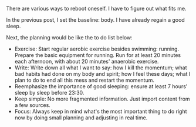 
There are various ways to reboot oneself. I have to figure out what fits me. 

In the previous post, I set the baseline: body. I have already regain a good sleep. 

Next, the planning would be like the to do list below: 

- Exercise: Start regular aerobic exercise besides swimming: running. Prepare the basic equipment for running. Run for at least 20 minutes each afternoon, with about 20 minutes' anaerobic exercise. 
- Write: Write down all what I want to say: how I kill the momentum; what bad habits had done on my body and spirit; how I feel these days; what I plan to do to end all this mess and restart the momentum. 
- Reemphasize the importance of good sleeping: ensure at least 7 hours' sleep by sleep before 23:30. 
- Keep simple: No more fragmented information. Just import content from a few sources. 
- Focus: Always keep in mind what's the most important thing to do right now by doing small planning and adjusting in real time. 

